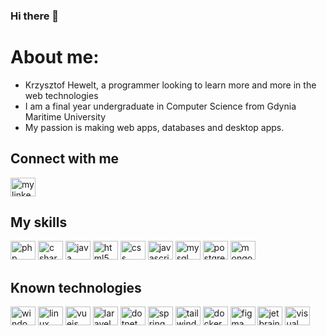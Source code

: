 ### Hi there 👋

# About me:

- Krzysztof Hewelt, a programmer looking to learn more and more in the web technologies
- I am a final year undergraduate in Computer Science from Gdynia Maritime University
- My passion is making web apps, databases and desktop apps.

## Connect with me
<a href="https://www.linkedin.com/in/krzysztof-hewelt-479197237/"><img width="40" height="30" alt="my linkedin" src="https://cdn.jsdelivr.net/gh/devicons/devicon/icons/linkedin/linkedin-original.svg"></a>

## My skills
<div style="display:inline-block;">
<img width="40" height="30" alt="php" src="https://cdn.jsdelivr.net/gh/devicons/devicon/icons/php/php-original.svg">
<img width="40" height="30" alt="c sharp" src="https://cdn.jsdelivr.net/gh/devicons/devicon/icons/csharp/csharp-original.svg">
<img width="40" height="30" alt="java" src="https://cdn.jsdelivr.net/gh/devicons/devicon/icons/java/java-original-wordmark.svg">
<img width="40" height="30" alt="html5" src="https://cdn.jsdelivr.net/gh/devicons/devicon/icons/html5/html5-original.svg">
<img width="40" height="30" alt="css" src="https://cdn.jsdelivr.net/gh/devicons/devicon/icons/css3/css3-original.svg">
<img width="40" height="30" alt="javascript" src="https://cdn.jsdelivr.net/gh/devicons/devicon/icons/javascript/javascript-original.svg">
<img width="40" height="30" alt="mysql" src="https://cdn.jsdelivr.net/gh/devicons/devicon/icons/mysql/mysql-original-wordmark.svg">
<img width="40" height="30" alt="postgres" src="https://cdn.jsdelivr.net/gh/devicons/devicon/icons/postgresql/postgresql-original-wordmark.svg">
<img width="40" height="30" alt="mongodb" src="https://cdn.jsdelivr.net/gh/devicons/devicon/icons/mongodb/mongodb-original-wordmark.svg">
</div>

## Known technologies
<div style="display:inline-block;">
<img width="40" height="30" alt="windows" src="https://cdn.jsdelivr.net/gh/devicons/devicon/icons/windows8/windows8-original.svg">
<img width="40" height="30" alt="linux" src="https://cdn.jsdelivr.net/gh/devicons/devicon/icons/linux/linux-original.svg">
<img width="40" height="30" alt="vuejs" src="https://cdn.jsdelivr.net/gh/devicons/devicon/icons/vuejs/vuejs-original.svg">
<img width="40" height="30" alt="laravel" src="https://cdn.jsdelivr.net/gh/devicons/devicon/icons/laravel/laravel-plain-wordmark.svg">
<img width="40" height="30" alt="dotnet core" src="https://cdn.jsdelivr.net/gh/devicons/devicon/icons/dotnetcore/dotnetcore-original.svg">
<img width="40" height="30" alt="spring" src="https://cdn.jsdelivr.net/gh/devicons/devicon/icons/spring/spring-original-wordmark.svg">
<img width="40" height="30" alt="tailwind" src="https://cdn.jsdelivr.net/gh/devicons/devicon/icons/tailwindcss/tailwindcss-plain.svg">
<img width="40" height="30" alt="docker" src="https://cdn.jsdelivr.net/gh/devicons/devicon/icons/docker/docker-plain-wordmark.svg">
<img width="40" height="30" alt="figma" src="https://cdn.jsdelivr.net/gh/devicons/devicon/icons/figma/figma-original.svg">
<img width="40" height="30" alt="jetbrains" src="https://cdn.jsdelivr.net/gh/devicons/devicon/icons/jetbrains/jetbrains-original.svg">
<img width="40" height="30" alt="visual studio" src="https://cdn.jsdelivr.net/gh/devicons/devicon/icons/visualstudio/visualstudio-plain.svg">
</div>

